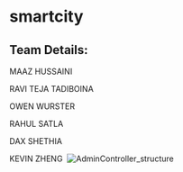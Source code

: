 # smartcity
Team Details:
-----------------------------------
MAAZ HUSSAINI ​

RAVI TEJA TADIBOINA ​

OWEN WURSTER​

RAHUL SATLA​

DAX SHETHIA​

KEVIN ZHENG​
​
![AdminController_structure](https://github.com/MaazHussaini99/smartcity/assets/65371441/1554d80a-87e8-43d4-a25a-8be1e7b78362)
